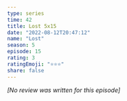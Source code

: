 ```yaml
---
type: series
time: 42
title: Lost 5x15
date: "2022-08-12T20:47:12"
name: "Lost"
season: 5
episode: 15
rating: 3
ratingEmoji: "⭐️⭐️⭐️"
share: false
---
```


*[No review was written for this episode]*
